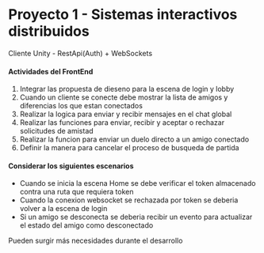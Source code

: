 # Proyecto 1 - Sistemas interactivos distribuidos
 Cliente Unity - RestApi(Auth) + WebSockets
 
#### Actividades del FrontEnd
1. Integrar las propuesta de dieseno para la escena de login y lobby
2. Cuando un cliente se conecte debe mostrar la lista de amigos y diferencias los que estan conectados
3. Realizar la logica para enviar y recibir  mensajes en el chat global
4. Realizar las funciones para enviar, recibir y aceptar o rechazar solicitudes de amistad 
5. Realizar la funcion para enviar un duelo directo a un amigo conectado
6. Definir la manera para cancelar el proceso de busqueda de partida

#### Considerar los siguientes escenarios
* Cuando se inicia la escena Home se debe verificar el token almacenado contra una ruta que requiera token 
* Cuando la conexion websocket se rechazada por token se deberia volver a la escena de login
* Si un amigo se desconecta se deberia recibir un evento para actualizar el estado del amigo como desconectado

Pueden surgir más necesidades durante el desarrollo
